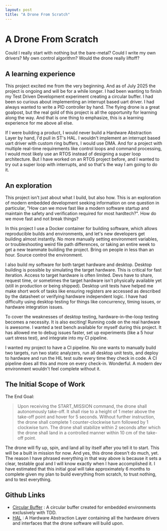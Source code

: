 ```yaml
---
layout: post
title: "A Drone From Scratch"
---
```


# A Drone From Scratch

Could I really start with nothing but the bare-metal? Could I write my own drivers? My own control algorithm? Would the drone really liftoff?

## A learning experience

This project excited me from the very beginning. And as of July 2025 the project is ongoing and will be for a while longer. I had been wanting to finish my Test Driven Development experiment creating a circular buffer. I had been so curious about implementing an interrupt based uart driver. I had always wanted to write a PID controller by hand. The flying drone is a great goalpost, but the real gold of this project is all the opportunity for learning along the way. And that is one thing to emphasize, this is a learning experience for me above all else.

If I were building a product, I would never build a Hardware Abstraction Layer by hand, I'd pull in ST's HAL. I wouldn't implement an interrupt based uart driver with custom ring buffers, I would use DMA. And for a project with multiple real-time requirements like control loops and command processing, I would most likely use an RTOS instead of designing a super loop architecture. But I have worked on an RTOS project before, and I wanted to try out a super loop with interrupts, and so that's the way I am going to do it.

## An exploration

This project isn't just about what I build, but also how. This is an exploration of modern embedded development seeking information on one question in particular, "How can we move fast like a modern software startup and maintain the safety and verification required for most hardtech?". How do we move fast and not break things?

In this project I use a Docker container for building software, which allows reproducible builds and environments, and let's new developers get building almost instantly. No more manually setting environment variables, or troubleshooting weird file path differences, or taking an entire week to get a new teammate building the project. Bring on people in less than an hour. Source control the environment.

I also build my software for both target hardware and desktop. Desktop building is possible by simulating the target hardware. This is critical for fast iteration. Access to target hardware is often limited. Devs have to share, request time, or sometimes the target hardware isn't physically available yet (still in production or being shipped). Desktop unit tests have helped me make short work of tasks like ensuring registers are accessed as described by the datasheet or verifying hardware independent logic. I have had difficulty using desktop testing for things like concurrency, timing issues, or hardware integration issues.

To cover the weaknesses of desktop testing, hardware-in-the-loop testing becomes a necessity. It is also exciting! Running code on the real hardware is awesome. I wanted a test bench available for myself during this project. It has allowed me to debug issues faster, set up experiments (like a 5 hour uart stress test), and integrate into my CI pipeline.

I wanted my project to have a CI pipeline. No one wants to manually build two targets, run two static analyzers, run all desktop unit tests, and deploy to hardware and run the HIL test suite every time they check in code. A CI pipeline does all this and more on every check-in. Wonderful. A modern dev environment wouldn't feel complete without it.

## The Initial Scope of Work

The End Goal:

> Upon receiving the START_MISSION command, the drone shall autonomously take-off. It shall rise to a height of 1 meter above the take-off point and hover for 5 seconds. Without further instruction, the drone shall complete 1 counter-clockwise turn followed by 1 clockwise turn. The drone shall stabilize within 2 seconds after which the drone shall land in a controlled manner within 10 cm of the take-off point.

The drone will fly up, spin, and land all by itself after you tell it to start. This will be a built in mission for now. And yes, this drone doesn't do much, yet. The reason I have phrased everything in that way above is because it sets a clear, testable goal and I will know exactly when I have accomplished it. I have estimated that this initial goal will take approximately 6 months to complete given my plan to build everything from scratch, to trust nothing, and to test everything.

## Github Links

- [Circular Buffer](https://github.com/cmckiel/circular_buffer) : A circular buffer created for embedded environments exclusively with TDD.
- [HAL](https://github.com/cmckiel/hal) : A Hardware Abstraction Layer containing all the hardware drivers and interfaces that the drone software will build upon.
